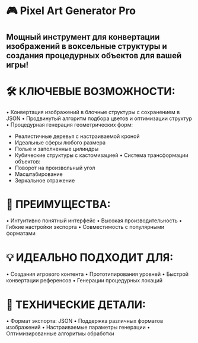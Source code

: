 # 🎮 Pixel Art Generator Pro 

## Мощный инструмент для конвертации изображений в воксельные структуры и создания процедурных объектов для вашей игры!

# 🛠 КЛЮЧЕВЫЕ ВОЗМОЖНОСТИ:
 • Конвертация изображений в блочные структуры с сохранением в JSON
 • Продвинутый алгоритм подбора цветов и оптимизации структур
 • Процедурная генерация геометрических форм:
  - Реалистичные деревья с настраиваемой кроной
  - Идеальные сферы любого размера
  - Полые и заполненные цилиндры
  - Кубические структуры с кастомизацией
• Система трансформации объектов:
  - Поворот на произвольный угол
  - Масштабирование
  - Зеркальное отражение

# 🎯 ПРЕИМУЩЕСТВА:
 • Интуитивно понятный интерфейс
 • Высокая производительность
 • Гибкие настройки экспорта
 • Совместимость с популярными форматами

# 💡 ИДЕАЛЬНО ПОДХОДИТ ДЛЯ:
 • Создания игрового контента
 • Прототипирования уровней
 • Быстрой конвертации референсов
 • Генерации процедурных локаций

# 🔧 ТЕХНИЧЕСКИЕ ДЕТАЛИ:
 • Формат экспорта: JSON
 • Поддержка различных форматов изображений
 • Настраиваемые параметры генерации
 • Оптимизированные алгоритмы обработки
